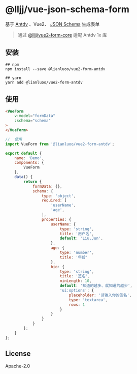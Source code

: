 # @lljj/vue-json-schema-form

基于 [Antdv](https://1x.antdv.com//) 、Vue2、 [JSON Schema](https://json-schema.org/understanding-json-schema/index.html) 生成表单

> 通过 [@lljj/vue2-form-core](https://github.com/lljj-x/vue-json-schema-form/tree/master/packages/lib/vue2/vue2-core) 适配 Antdv 1x 库

## 安装

```ssh
## npm
npm install --save @lianluoo/vue2-form-antdv

## yarn
yarn add @lianluoo/vue2-form-antdv
```

## 使用
```html
<VueForm
    v-model="formData"
    :schema="schema"
>
</VueForm>
```

```js
//  使用
import VueForm from '@lianluoo/vue2-form-antdv';

export default {
    name: 'Demo',
    components: {
        VueForm
    },
    data() {
        return {
            formData: {},
            schema: {
                type: 'object',
                required: [
                    'userName',
                    'age',
                ],
                properties: {
                    userName: {
                        type: 'string',
                        title: '用户名',
                        default: 'Liu.Jun',
                    },
                    age: {
                        type: 'number',
                        title: '年龄'
                    },
                    bio: {
                        type: 'string',
                        title: '签名',
                        minLength: 10,
                        default: '知道的越多、就知道的越少',
                        'ui:options': {
                            placeholder: '请输入你的签名',
                            type: 'textarea',
                            rows: 1
                        }
                    }
                }
            }
        };
    }
};
```

## License
Apache-2.0
